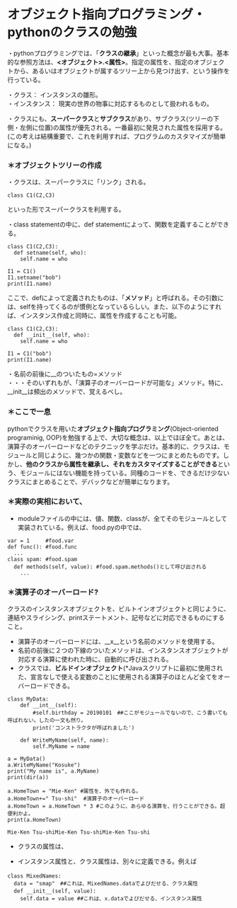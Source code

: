 # オブジェクト指向プログラミング・pythonのクラスの勉強  

・pythonプログラミングでは、「**クラスの継承**」といった概念が最も大事。基本的な参照方法は、**<オブジェクト>.<属性>**。指定の属性を、指定のオブジェクトから、あるいはオブジェクトが属するツリー上から見つけ出す、という操作を行っている。  

・クラス： インスタンスの雛形。  
・インスタンス： 現実の世界の物事に対応するものとして扱われるもの。

・クラスにも、**スーパークラス**と**サブクラス**があり、サブクラス(ツリーの下側・左側に位置)の属性が優先される。一番最初に発見された属性を採用する。 (この考えは結構重要で、これを利用すれば、プログラムのカスタマイズが簡単になる。)　　

### ＊オブジェクトツリーの作成  
・クラスは、スーパークラスに「リンク」される。  
```  
class C1(C2,C3)  
```  
といった形でスーパークラスを利用する。　　

・class statementの中に、def statementによって、関数を定義することができる。  
```  
class C1(C2,C3):  
  def setname(self, who):  
    self.name = who  
      
I1 = C1()  
I1.setname("bob")  
print(I1.name)  
```   
ここで、defによって定義されたものは、「**メソッド**」と呼ばれる。その引数には、selfを持ってくるのが慣例となっているらしい。また、以下のようにすれば、インスタンス作成と同時に、属性を作成することも可能。　　
```  
class C1(C2,C3):  
  def __init__(self, who):  
    self.name = who  
      
I1 = C1("bob")   
print(I1.name)  
```  

・名前の前後に__のついたもの=メソッド  
・・・そのいずれもが、「演算子のオーバーロードが可能な」メソッド。特に、__init__は頻出のメソッドで、覚えるべし。

### ＊ここで一息  
pythonでクラスを用いた**オブジェクト指向プログラミング**(Object-oriented programinig, OOP)を勉強する上で、大切な概念は、以上でほぼ全て。あとは、演算子のオーバーロードなどのテクニックを学ぶだけ。基本的に、クラスは、モジュールと同じように、幾つかの関数・変数などを一つにまとめたものです。しかし、**他のクラスから属性を継承し、それをカスタマイズすることができる**という、モジュールにはない機能を持っている。同種のコードを、できるだけ少ないクラスにまとめることで、デバックなどが簡単になります。

### ＊実際の実相において、
- moduleファイルの中には、値、関数、classが、全てそのモジュールとして実装されている。例えば、food.pyの中では、

```  
var = 1     #food.var  
def func(): #food.func
  ...
class spam: #food.spam
  def methods(self, value): #food.spam.methods()として呼び出される
    ...
```  

### ＊演算子のオーバーロード?  
クラスのインスタンスオブジェクトを、ビルトインオブジェクトと同じように、連結やスライシング、printステートメント、記号などに対応できるものにすること。  
- 演算子のオーバーロードには、__x__という名前のメソッドを使用する。  
- 名前の前後に２つの下線のついたメソッドは、インスタンスオブジェクトが対応する演算に使われた時に、自動的に呼び出される。  
- クラスでは、**ビルドインオブジェクト**(*Javaスクリプトに最初に使用された、宣言なしで使える変数のこと)に使用される演算子のほとんど全てをオーバーロードできる。  

```  
class MyData:
    def __int__(self):
        #self.birthday = 20190101　##ここがモジュールでないので、こう書いても呼ばれない。したの一文も然り。
        print('コンストラクタが呼ばれました')
        
    def WriteMyName(self, name):
        self.MyName = name
        
a = MyData()
a.WriteMyName("Kosuke")
print("My name is", a.MyName)
print(dir(a))

a.HomeTown = "Mie-Ken" #属性を、外でも作れる。
a.HomeTown+=" Tsu-shi"  #演算子のオーバーロード
a.HomeTown = a.HomeTown * 3 #このように、あらゆる演算を、行うことができる。超便利かよ。
print(a.HomeTown)
```  
```  
Mie-Ken Tsu-shiMie-Ken Tsu-shiMie-Ken Tsu-shi
```  


- クラスの属性は、

- インスタンス属性と、クラス属性は、別々に定義できる。例えば　　
```
class MixedNames:　　
  data = "smap"　##これは、MixedNames.dataでよびだせる、クラス属性　　
  def __init__(self, value):　　
    self.data = value ##これは、x.dataでよびだせる、インスタンス属性　　
```

